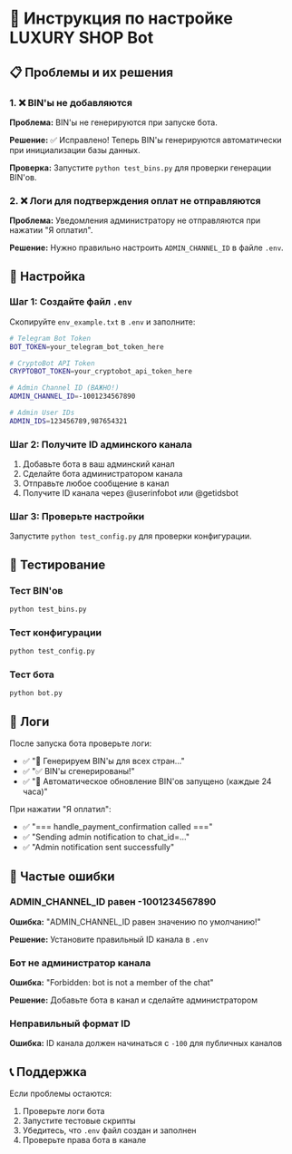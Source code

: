 # 🚀 Инструкция по настройке LUXURY SHOP Bot

## 📋 Проблемы и их решения

### 1. ❌ BIN'ы не добавляются
**Проблема:** BIN'ы не генерируются при запуске бота.

**Решение:** ✅ Исправлено! Теперь BIN'ы генерируются автоматически при инициализации базы данных.

**Проверка:** Запустите `python test_bins.py` для проверки генерации BIN'ов.

### 2. ❌ Логи для подтверждения оплат не отправляются
**Проблема:** Уведомления администратору не отправляются при нажатии "Я оплатил".

**Решение:** Нужно правильно настроить `ADMIN_CHANNEL_ID` в файле `.env`.

## 🔧 Настройка

### Шаг 1: Создайте файл `.env`
Скопируйте `env_example.txt` в `.env` и заполните:

```bash
# Telegram Bot Token
BOT_TOKEN=your_telegram_bot_token_here

# CryptoBot API Token
CRYPTOBOT_TOKEN=your_cryptobot_api_token_here

# Admin Channel ID (ВАЖНО!)
ADMIN_CHANNEL_ID=-1001234567890

# Admin User IDs
ADMIN_IDS=123456789,987654321
```

### Шаг 2: Получите ID админского канала
1. Добавьте бота в ваш админский канал
2. Сделайте бота администратором канала
3. Отправьте любое сообщение в канал
4. Получите ID канала через @userinfobot или @getidsbot

### Шаг 3: Проверьте настройки
Запустите `python test_config.py` для проверки конфигурации.

## 🧪 Тестирование

### Тест BIN'ов
```bash
python test_bins.py
```

### Тест конфигурации
```bash
python test_config.py
```

### Тест бота
```bash
python bot.py
```

## 📝 Логи

После запуска бота проверьте логи:
- ✅ "🔄 Генерируем BIN'ы для всех стран..."
- ✅ "✅ BIN'ы сгенерированы!"
- ✅ "🔄 Автоматическое обновление BIN'ов запущено (каждые 24 часа)"

При нажатии "Я оплатил":
- ✅ "=== handle_payment_confirmation called ==="
- ✅ "Sending admin notification to chat_id=..."
- ✅ "Admin notification sent successfully"

## 🚨 Частые ошибки

### ADMIN_CHANNEL_ID равен -1001234567890
**Ошибка:** "ADMIN_CHANNEL_ID равен значению по умолчанию!"

**Решение:** Установите правильный ID канала в `.env`

### Бот не администратор канала
**Ошибка:** "Forbidden: bot is not a member of the chat"

**Решение:** Добавьте бота в канал и сделайте администратором

### Неправильный формат ID
**Ошибка:** ID канала должен начинаться с `-100` для публичных каналов

## 📞 Поддержка

Если проблемы остаются:
1. Проверьте логи бота
2. Запустите тестовые скрипты
3. Убедитесь, что `.env` файл создан и заполнен
4. Проверьте права бота в канале
